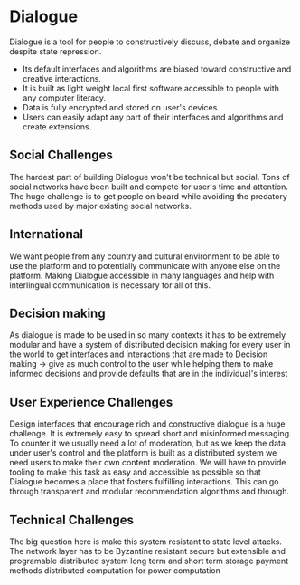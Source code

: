# Dialogue

Dialogue is a tool for people to constructively discuss, debate and organize despite state repression.

- Its default interfaces and algorithms are biased toward constructive and creative interactions.
- It is built as light weight local first software accessible to people with any computer literacy.
- Data is fully encrypted and stored on user's devices.
- Users can easily adapt any part of their interfaces and algorithms and create extensions.

## Social Challenges

The hardest part of building Dialogue won't be technical but social. Tons of social networks have been built and compete for user's time and attention.
The huge challenge is to get people on board while avoiding the predatory methods used by major existing social networks.

## International

We want people from any country and cultural environment to be able to use the platform and to potentially communicate with anyone else on the platform.
Making Dialogue accessible in many languages and help with interlingual communication is necessary for all of this.

## Decision making

As dialogue is made to be used in so many contexts it has to be extremely modular and have a system of distributed decision making for every user in the world to get interfaces and interactions that are made to
Decision making
-> give as much control to the user while helping them to make informed decisions and provide defaults that are in the individual's interest


## User Experience Challenges

Design interfaces that encourage rich and constructive dialogue is a huge challenge. It is extremely easy to spread short and misinformed messaging. To counter it we usually need a lot of moderation, but as we keep the data under user's control and the platform is built as a distributed system we need users to make their own content moderation. We will have to provide tooling to make this task as easy and accessible as possible so that Dialogue becomes a place that fosters fulfilling interactions. This can go through transparent and modular recommendation algorithms and through.

## Technical Challenges

The big question here is make this system resistant to state level attacks. The network layer has to be Byzantine resistant
secure but extensible and programable
distributed system
long term and short term storage
payment methods
distributed computation for power computation
